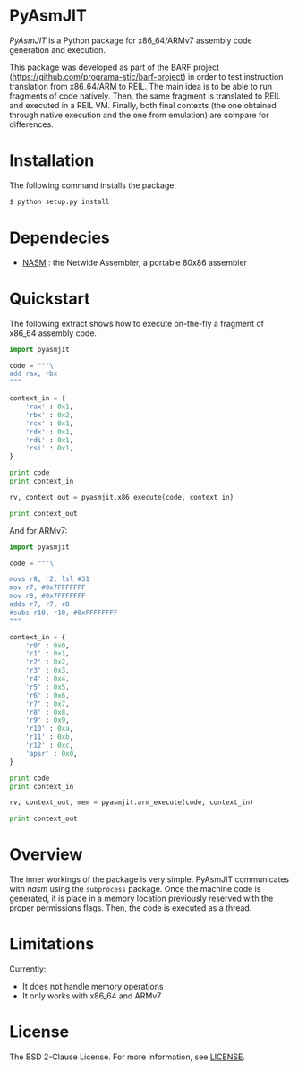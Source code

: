 # PyAsmJIT

*PyAsmJIT* is a Python package for x86_64/ARMv7 assembly code generation and
execution.

This package was developed as part of the BARF project
(https://github.com/programa-stic/barf-project) in order to test instruction
translation from x86_64/ARM to REIL. The main idea is to be able to run
fragments of code natively. Then, the same fragment is translated to REIL and
executed in a REIL VM. Finally, both final contexts (the one obtained through
native execution and the one from emulation) are compare for differences.

# Installation

The following command installs the package:

```bash
$ python setup.py install
```

# Dependecies

* [NASM] : the Netwide Assembler, a portable 80x86 assembler

# Quickstart

The following extract shows how to execute on-the-fly a fragment of
x86_64 assembly code.

```python
import pyasmjit

code = """\
add rax, rbx
"""

context_in = {
    'rax' : 0x1,
    'rbx' : 0x2,
    'rcx' : 0x1,
    'rdx' : 0x1,
    'rdi' : 0x1,
    'rsi' : 0x1,
}

print code
print context_in

rv, context_out = pyasmjit.x86_execute(code, context_in)

print context_out
```

And for ARMv7:

```python
import pyasmjit

code = """\

movs r8, r2, lsl #31
mov r7, #0x7FFFFFFF
mov r8, #0x7FFFFFFF
adds r7, r7, r8
#subs r10, r10, #0xFFFFFFFF
"""

context_in = {
    'r0' : 0x0,
    'r1' : 0x1,
    'r2' : 0x2,
    'r3' : 0x3,
    'r4' : 0x4,
    'r5' : 0x5,
    'r6' : 0x6,
    'r7' : 0x7,
    'r8' : 0x8,
    'r9' : 0x9,
    'r10' : 0xa,
    'r11' : 0xb,
    'r12' : 0xc,
    'apsr' : 0x0,
}

print code
print context_in

rv, context_out, mem = pyasmjit.arm_execute(code, context_in)

print context_out
```

# Overview

The inner workings of the package is very simple. PyAsmJIT communicates with
*nasm* using the ``subprocess`` package. Once the machine code is generated, it
is place in a memory location previously reserved with the proper permissions
flags. Then, the code is executed as a thread.

# Limitations

Currently:

* It does not handle memory operations
* It only works with x86_64 and ARMv7

# License

The BSD 2-Clause License. For more information, see [LICENSE](./LICENSE).

[NASM]: http://nasm.us/
